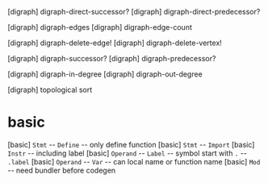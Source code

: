 [digraph] digraph-direct-successor?
[digraph] digraph-direct-predecessor?

[digraph] digraph-edges
[digraph] digraph-edge-count

[digraph] digraph-delete-edge!
[digraph] digraph-delete-vertex!

[digraph] digraph-successor?
[digraph] digraph-predecessor?

[digraph] digraph-in-degree
[digraph] digraph-out-degree

[digraph] topological sort

# basic

[basic] `Stmt` -- `Define` -- only define function
[basic] `Stmt` -- `Import`
[basic] `Instr` -- including label
[basic] `Operand` -- `Label` -- symbol start with `.` -- `.label`
[basic] `Operand` -- `Var` -- can local name or function name
[basic] `Mod` -- need bundler before codegen
